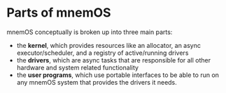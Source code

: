 # Parts of mnemOS

mnemOS conceptually is broken up into three main parts:

* the **kernel**, which provides resources like an allocator, an async executor/scheduler, and a registry of active/running drivers
* the **drivers**, which are async tasks that are responsible for all other hardware and system related functionality
* the **user programs**, which use portable interfaces to be able to run on any mnemOS system that provides the drivers it needs.
